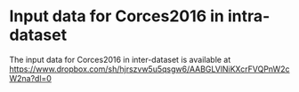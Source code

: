 # Input data for Corces2016 in intra-dataset
The input data for Corces2016 in inter-dataset is available at https://www.dropbox.com/sh/hjrszvw5u5qsgw6/AABGLVlNiKXcrFVQPnW2cW2na?dl=0
